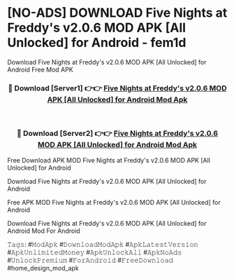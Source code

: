 # [NO-ADS] DOWNLOAD Five Nights at Freddy's v2.0.6 MOD APK [All Unlocked] for Android - fem1d
Download Five Nights at Freddy's v2.0.6 MOD APK [All Unlocked] for Android Free Mod APK

<div align="center">
<h3>🔴 Download [Server1] 👉👉 <a href="https://apk-comot.site?title=Five_Nights_at_Freddy's_v2.0.6_MOD_APK_[All_Unlocked]_for_Android">Five Nights at Freddy's v2.0.6 MOD APK [All Unlocked] for Android Mod Apk</a></h3><br>

<h3>🔴 Download [Server2] 👉👉 <a href="https://apk-comot.site?title=Five_Nights_at_Freddy's_v2.0.6_MOD_APK_[All_Unlocked]_for_Android">Five Nights at Freddy's v2.0.6 MOD APK [All Unlocked] for Android Mod Apk</a></h3>
</div>


Free Download APK MOD Five Nights at Freddy's v2.0.6 MOD APK [All Unlocked] for Android

Download Five Nights at Freddy's v2.0.6 MOD APK [All Unlocked] for Android 

Free APK MOD Five Nights at Freddy's v2.0.6 MOD APK [All Unlocked] for Android 

Download Five Nights at Freddy's v2.0.6 MOD APK [All Unlocked] for Android Mod For Android

𝚃𝚊𝚐𝚜: #𝙼𝚘𝚍𝙰𝚙𝚔 #𝙳𝚘𝚠𝚗𝚕𝚘𝚊𝚍𝙼𝚘𝚍𝙰𝚙𝚔 #𝙰𝚙𝚔𝙻𝚊𝚝𝚎𝚜𝚝𝚅𝚎𝚛𝚜𝚒𝚘𝚗 #𝙰𝚙𝚔𝚄𝚗𝚕𝚒𝚖𝚒𝚝𝚎𝚍𝙼𝚘𝚗𝚎𝚢 #𝙰𝚙𝚔𝚄𝚗𝚕𝚘𝚌𝚔𝙰𝚕𝚕 #𝙰𝚙𝚔𝙽𝚘𝙰𝚍𝚜 #𝚄𝚗𝚕𝚘𝚌𝚔𝙿𝚛𝚎𝚖𝚒𝚞𝚖 #𝙵𝚘𝚛𝙰𝚗𝚍𝚛𝚘𝚒𝚍 #𝙵𝚛𝚎𝚎𝙳𝚘𝚠𝚗𝚕𝚘𝚊𝚍 #home_design_mod_apk
